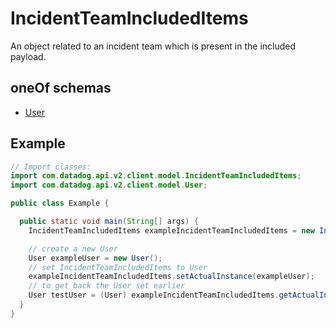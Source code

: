 # IncidentTeamIncludedItems

An object related to an incident team which is present in the included payload.

## oneOf schemas

- [User](User.md)

## Example

```java
// Import classes:
import com.datadog.api.v2.client.model.IncidentTeamIncludedItems;
import com.datadog.api.v2.client.model.User;

public class Example {

  public static void main(String[] args) {
    IncidentTeamIncludedItems exampleIncidentTeamIncludedItems = new IncidentTeamIncludedItems();

    // create a new User
    User exampleUser = new User();
    // set IncidentTeamIncludedItems to User
    exampleIncidentTeamIncludedItems.setActualInstance(exampleUser);
    // to get back the User set earlier
    User testUser = (User) exampleIncidentTeamIncludedItems.getActualInstance();
  }
}

```

